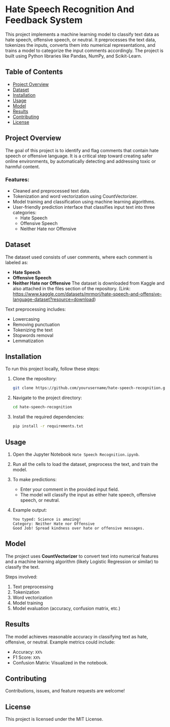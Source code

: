 # Hate Speech Recognition And Feedback System

This project implements a machine learning model to classify text data as hate speech, offensive speech, or neutral. It preprocesses the text data, tokenizes the inputs, converts them into numerical representations, and trains a model to categorize the input comments accordingly. The project is built using Python libraries like Pandas, NumPy, and Scikit-Learn.

## Table of Contents

- [Project Overview](#project-overview)
- [Dataset](#dataset)
- [Installation](#installation)
- [Usage](#usage)
- [Model](#model)
- [Results](#results)
- [Contributing](#contributing)
- [License](#license)

## Project Overview

The goal of this project is to identify and flag comments that contain hate speech or offensive language. It is a critical step toward creating safer online environments, by automatically detecting and addressing toxic or harmful content.

### Features:
- Cleaned and preprocessed text data.
- Tokenization and word vectorization using CountVectorizer.
- Model training and classification using machine learning algorithms.
- User-friendly prediction interface that classifies input text into three categories:
  - Hate Speech
  - Offensive Speech
  - Neither Hate nor Offensive

## Dataset

The dataset used consists of user comments, where each comment is labeled as:
- **Hate Speech**
- **Offensive Speech**
- **Neither Hate nor Offensive**
The dataset is downloaded from Kaggle and also attached in the files section of the repository. (Link: https://www.kaggle.com/datasets/mrmorj/hate-speech-and-offensive-language-dataset?resource=download)

Text preprocessing includes:
- Lowercasing
- Removing punctuation
- Tokenizing the text
- Stopwords removal
- Lemmatization

## Installation

To run this project locally, follow these steps:

1. Clone the repository:
   ```bash
   git clone https://github.com/yourusername/hate-speech-recognition.git
   ```
   
2. Navigate to the project directory:
   ```bash
   cd hate-speech-recognition
   ```

3. Install the required dependencies:
   ```bash
   pip install -r requirements.txt
   ```

## Usage

1. Open the Jupyter Notebook `Hate Speech Recognition.ipynb`.
   
2. Run all the cells to load the dataset, preprocess the text, and train the model.

3. To make predictions:
   - Enter your comment in the provided input field.
   - The model will classify the input as either hate speech, offensive speech, or neutral.

4. Example output:
   ```
   You typed: Science is amazing!
   Category: Neither Hate nor Offensive
   Good Job! Spread kindness over hate or offensive messages.
   ```

## Model

The project uses **CountVectorizer** to convert text into numerical features and a machine learning algorithm (likely Logistic Regression or similar) to classify the text.

Steps involved:
1. Text preprocessing
2. Tokenization
3. Word vectorization
4. Model training
5. Model evaluation (accuracy, confusion matrix, etc.)

## Results

The model achieves reasonable accuracy in classifying text as hate, offensive, or neutral. Example metrics could include:
- Accuracy: `XX%`
- F1 Score: `XX%`
- Confusion Matrix: Visualized in the notebook.

## Contributing

Contributions, issues, and feature requests are welcome!

## License

This project is licensed under the MIT License.
